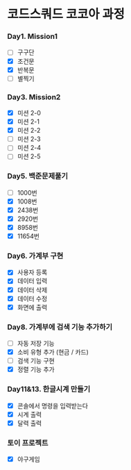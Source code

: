 # 코드스쿼드 코코아 과정

### Day1. Mission1
- [ ] 구구단 
- [x] 조건문
- [x] 반복문
- [ ] 별찍기

### Day3. Mission2
- [x] 미션 2-0 
- [x] 미션 2-1
- [x] 미션 2-2
- [ ] 미션 2-3
- [ ] 미션 2-4
- [ ] 미션 2-5

### Day5. 백준문제풀기
- [ ] 1000번 
- [x] 1008번
- [x] 2438번
- [x] 2920번
- [x] 8958번
- [x] 11654번

### Day6. 가계부 구현
- [x] 사용자 등록
- [x] 데이터 입력
- [x] 데이터 삭제
- [x] 데이터 수정
- [x] 화면에 출력

### Day8. 가계부에 검색 기능 추가하기
- [ ] 자동 저장 기능
- [x] 소비 유형 추가 (현금 / 카드)
- [ ] 검색 기능 구현
- [x] 정렬 기능 추가

### Day11&13. 한글시계 만들기
- [x] 콘솔에서 명령을 입력받는다
- [x] 시계 출력
- [x] 달력 출력

### 토이 프로젝트
- [x] 야구게임
